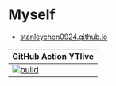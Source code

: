 # Myself

- [stanleychen0924.github.io](https://stanleychen0924.github.io/)

| GitHub Action YTlive | 
| -------------------- | 
| [![build](https://github.com/stanleychen0924/stanleychen0924.github.io/actions/workflows/YTlive.yml/badge.svg)](https://github.com/stanleychen0924/stanleychen0924.github.io/actions/workflows/YTlive.yml/)|

